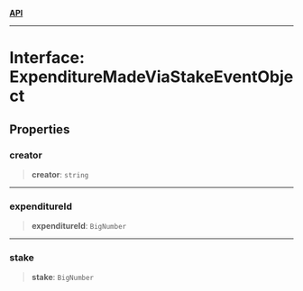 [**API**](../../../README.md)

***

# Interface: ExpenditureMadeViaStakeEventObject

## Properties

### creator

> **creator**: `string`

***

### expenditureId

> **expenditureId**: `BigNumber`

***

### stake

> **stake**: `BigNumber`

